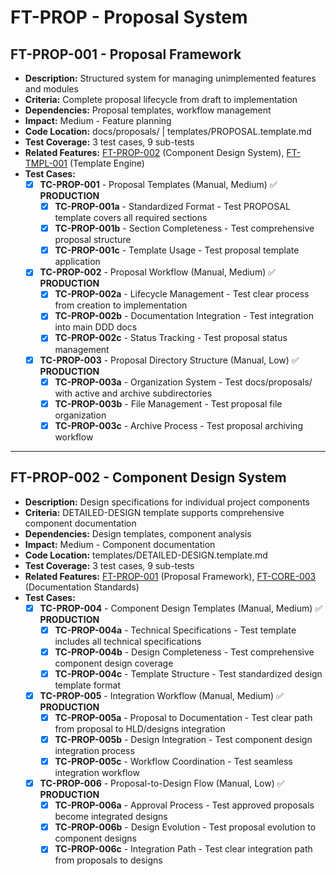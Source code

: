 # FT-PROP - Proposal System

## FT-PROP-001 - Proposal Framework
- **Description:** Structured system for managing unimplemented features and modules
- **Criteria:** Complete proposal lifecycle from draft to implementation
- **Dependencies:** Proposal templates, workflow management
- **Impact:** Medium - Feature planning
- **Code Location:** docs/proposals/ | templates/PROPOSAL.template.md
- **Test Coverage:** 3 test cases, 9 sub-tests
- **Related Features:** [FT-PROP-002](proposals.md#ft-prop-002) (Component Design System), [FT-TMPL-001](templates.md#ft-tmpl-001) (Template Engine)
- **Test Cases:**
    - [x] **TC-PROP-001** - Proposal Templates (Manual, Medium) ✅ **PRODUCTION**
        - [x] **TC-PROP-001a** - Standardized Format - Test PROPOSAL template covers all required sections
        - [x] **TC-PROP-001b** - Section Completeness - Test comprehensive proposal structure
        - [x] **TC-PROP-001c** - Template Usage - Test proposal template application
    - [x] **TC-PROP-002** - Proposal Workflow (Manual, Medium) ✅ **PRODUCTION**
        - [x] **TC-PROP-002a** - Lifecycle Management - Test clear process from creation to implementation
        - [x] **TC-PROP-002b** - Documentation Integration - Test integration into main DDD docs
        - [x] **TC-PROP-002c** - Status Tracking - Test proposal status management
    - [x] **TC-PROP-003** - Proposal Directory Structure (Manual, Low) ✅ **PRODUCTION**
        - [x] **TC-PROP-003a** - Organization System - Test docs/proposals/ with active and archive subdirectories
        - [x] **TC-PROP-003b** - File Management - Test proposal file organization
        - [x] **TC-PROP-003c** - Archive Process - Test proposal archiving workflow

---

## FT-PROP-002 - Component Design System
- **Description:** Design specifications for individual project components
- **Criteria:** DETAILED-DESIGN template supports comprehensive component documentation
- **Dependencies:** Design templates, component analysis
- **Impact:** Medium - Component documentation
- **Code Location:** templates/DETAILED-DESIGN.template.md
- **Test Coverage:** 3 test cases, 9 sub-tests
- **Related Features:** [FT-PROP-001](proposals.md#ft-prop-001) (Proposal Framework), [FT-CORE-003](core.md#ft-core-003) (Documentation Standards)
- **Test Cases:**
    - [x] **TC-PROP-004** - Component Design Templates (Manual, Medium) ✅ **PRODUCTION**
        - [x] **TC-PROP-004a** - Technical Specifications - Test template includes all technical specifications
        - [x] **TC-PROP-004b** - Design Completeness - Test comprehensive component design coverage
        - [x] **TC-PROP-004c** - Template Structure - Test standardized design template format
    - [x] **TC-PROP-005** - Integration Workflow (Manual, Medium) ✅ **PRODUCTION**
        - [x] **TC-PROP-005a** - Proposal to Documentation - Test clear path from proposal to HLD/designs integration
        - [x] **TC-PROP-005b** - Design Integration - Test component design integration process
        - [x] **TC-PROP-005c** - Workflow Coordination - Test seamless integration workflow
    - [x] **TC-PROP-006** - Proposal-to-Design Flow (Manual, Low) ✅ **PRODUCTION**
        - [x] **TC-PROP-006a** - Approval Process - Test approved proposals become integrated designs
        - [x] **TC-PROP-006b** - Design Evolution - Test proposal evolution to component designs
        - [x] **TC-PROP-006c** - Integration Path - Test clear integration path from proposals to designs
